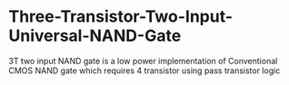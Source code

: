 # Three-Transistor-Two-Input-Universal-NAND-Gate
3T two input NAND gate is a low power implementation of Conventional CMOS NAND gate which requires 4 transistor using pass transistor logic
